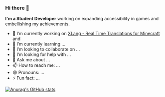 ### Hi there 👋


**I'm a Student Developer** working on expanding accessibility in games and embellishing my achievements.

- 🔭 I’m currently working on [XLang - Real Time Translations for Minecraft]() and 
- 🌱 I’m currently learning ...
- 👯 I’m looking to collaborate on ...
- 🤔 I’m looking for help with ...
- 💬 Ask me about ...
- 📫 How to reach me: ...
- 😄 Pronouns: ...
- ⚡ Fun fact: ...

[![Anurag's GitHub stats](https://github-readme-stats.vercel.app/api?username=Evil-Space-Wizard&count_private=true&show_icons=true)](https://github.com/anuraghazra/github-readme-stats)
